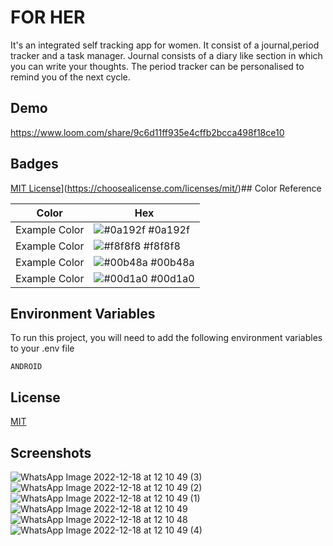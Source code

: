 
# FOR HER
It's an integrated self tracking app for women.
It consist of a journal,period tracker and a task manager.
Journal consists of a diary like section in which you can write your thoughts.
The period tracker can be personalised to remind you of the next cycle.



## Demo

https://www.loom.com/share/9c6d11ff935e4cffb2bcca498f18ce10



## Badges



[MIT License](https://img.shields.io/badge/License-MIT-green.svg)](https://choosealicense.com/licenses/mit/)## Color Reference

| Color             | Hex                                                                |
| ----------------- | ------------------------------------------------------------------ |
| Example Color | ![#0a192f](https://via.placeholder.com/10/0a192f?text=+) #0a192f |
| Example Color | ![#f8f8f8](https://via.placeholder.com/10/f8f8f8?text=+) #f8f8f8 |
| Example Color | ![#00b48a](https://via.placeholder.com/10/00b48a?text=+) #00b48a |
| Example Color | ![#00d1a0](https://via.placeholder.com/10/00b48a?text=+) #00d1a0 |


## Environment Variables

To run this project, you will need to add the following environment variables to your .env file

`ANDROID`




## License

[MIT](https://choosealicense.com/licenses/mit/)

## Screenshots
![WhatsApp Image 2022-12-18 at 12 10 49 (3)](https://user-images.githubusercontent.com/119423795/208285600-4e80609d-a939-4870-9e8e-6ef8637bfad5.jpeg)
![WhatsApp Image 2022-12-18 at 12 10 49 (2)](https://user-images.githubusercontent.com/119423795/208285602-ce43c7d2-fd55-443a-8538-6745b605bacf.jpeg)
![WhatsApp Image 2022-12-18 at 12 10 49 (1)](https://user-images.githubusercontent.com/119423795/208285603-fddb0741-224d-4b9b-b058-ee1ae68489d4.jpeg)
![WhatsApp Image 2022-12-18 at 12 10 49](https://user-images.githubusercontent.com/119423795/208285604-4a39d6bb-142f-4ca3-8daa-5334ab0d9085.jpeg)
![WhatsApp Image 2022-12-18 at 12 10 48](https://user-images.githubusercontent.com/119423795/208285605-1df57900-d1cc-494d-96dd-ede7ab80e298.jpeg)
![WhatsApp Image 2022-12-18 at 12 10 49 (4)](https://user-images.githubusercontent.com/119423795/208285607-d9d92040-3116-4f36-a2de-657acac63179.jpeg)
